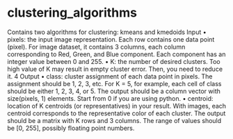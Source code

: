 # clustering_algorithms
Contains two algorithms for clustering: kmeans and kmedoids
Input
• pixels: the input image representation. Each row contains one data point (pixel). For
image dataset, it contains 3 columns, each column corresponding to Red, Green, and Blue
component. Each component has an integer value between 0 and 255.
• K: the number of desired clusters. Too high value of K may result in empty cluster error.
Then, you need to reduce it.
4
Output
• class: cluster assignment of each data point in pixels. The assignment should be 1, 2, 3, etc.
For K = 5, for example, each cell of class should be either 1, 2, 3, 4, or 5. The output should
be a column vector with size(pixels, 1) elements. Start from 0 if you are using python.
• centroid: location of K centroids (or representatives) in your result. With images, each
centroid corresponds to the representative color of each cluster. The output should be a
matrix with K rows and 3 columns. The range of values should be [0, 255], possibly floating
point numbers.
